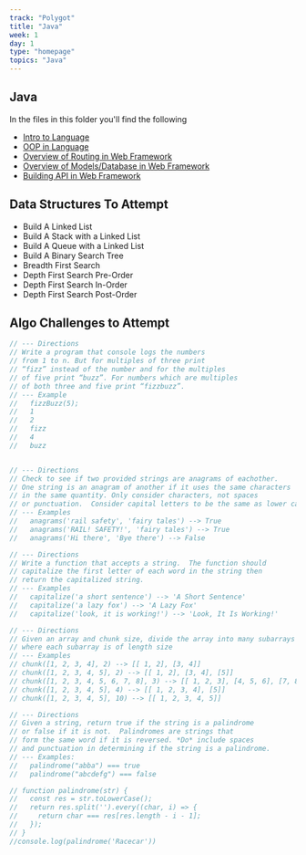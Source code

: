 ```yaml
---
track: "Polygot"
title: "Java"
week: 1
day: 1
type: "homepage"
topics: "Java"
---
```

## Java

In the files in this folder you'll find the following

- [Intro to Language](/polyglot/java/intro)
- [OOP in Language](/polyglot/java/oop)
- [Overview of Routing in Web Framework](/polyglot/java/routing)
- [Overview of Models/Database in Web Framework](/polyglot/java/models)
- [Building API in Web Framework](/polyglot/java/api)

## Data Structures To Attempt
- Build A Linked List
- Build A Stack with a Linked List
- Build A Queue with a Linked List
- Build A Binary Search Tree
- Breadth First Search
- Depth First Search Pre-Order
- Depth First Search In-Order
- Depth First Search Post-Order

## Algo Challenges to Attempt

```js
// --- Directions
// Write a program that console logs the numbers
// from 1 to n. But for multiples of three print
// “fizz” instead of the number and for the multiples
// of five print “buzz”. For numbers which are multiples
// of both three and five print “fizzbuzz”.
// --- Example
//   fizzBuzz(5);
//   1
//   2
//   fizz
//   4
//   buzz
```


```js

// --- Directions
// Check to see if two provided strings are anagrams of eachother.
// One string is an anagram of another if it uses the same characters
// in the same quantity. Only consider characters, not spaces
// or punctuation.  Consider capital letters to be the same as lower case
// --- Examples
//   anagrams('rail safety', 'fairy tales') --> True
//   anagrams('RAIL! SAFETY!', 'fairy tales') --> True
//   anagrams('Hi there', 'Bye there') --> False
```

```js
// --- Directions
// Write a function that accepts a string.  The function should
// capitalize the first letter of each word in the string then
// return the capitalized string.
// --- Examples
//   capitalize('a short sentence') --> 'A Short Sentence'
//   capitalize('a lazy fox') --> 'A Lazy Fox'
//   capitalize('look, it is working!') --> 'Look, It Is Working!'
```

```js
// --- Directions
// Given an array and chunk size, divide the array into many subarrays
// where each subarray is of length size
// --- Examples
// chunk([1, 2, 3, 4], 2) --> [[ 1, 2], [3, 4]]
// chunk([1, 2, 3, 4, 5], 2) --> [[ 1, 2], [3, 4], [5]]
// chunk([1, 2, 3, 4, 5, 6, 7, 8], 3) --> [[ 1, 2, 3], [4, 5, 6], [7, 8]]
// chunk([1, 2, 3, 4, 5], 4) --> [[ 1, 2, 3, 4], [5]]
// chunk([1, 2, 3, 4, 5], 10) --> [[ 1, 2, 3, 4, 5]]
```

```js
// --- Directions
// Given a string, return true if the string is a palindrome
// or false if it is not.  Palindromes are strings that
// form the same word if it is reversed. *Do* include spaces
// and punctuation in determining if the string is a palindrome.
// --- Examples:
//   palindrome("abba") === true
//   palindrome("abcdefg") === false

// function palindrome(str) {
//   const res = str.toLowerCase();
//   return res.split('').every((char, i) => {
//     return char === res[res.length - i - 1];
//   });
// }
//console.log(palindrome('Racecar'))
```